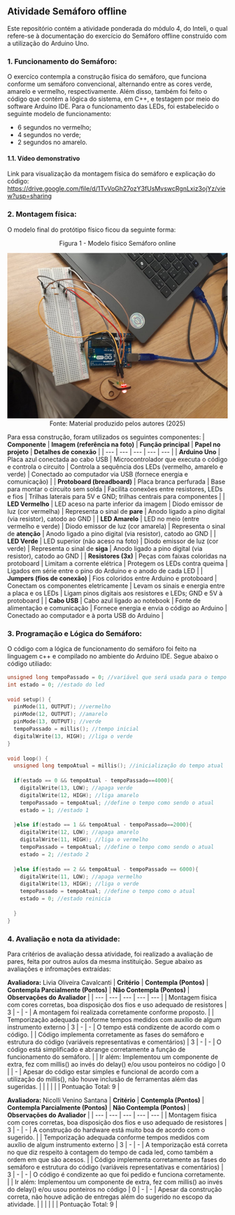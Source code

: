 ## Atividade Semáforo offline
Este repositório contém a atividade ponderada do módulo 4, do Inteli, o qual refere-se à documentação do exercício do Semáforo offline construído com a utilização do Arduino Uno. <br>
### 1. Funcionamento do Semáforo:
O exercíco contempla a construção física do semáforo, que funciona conforme um semáforo convencional, alternando entre as cores verde, amarelo e vermelho, respectivamente. Além disso, também foi feito o código que contém a lógica do sistema, em C++, e testagem por meio do software Arduino IDE. Para o funcionamento das LEDs, foi estabelecido o seguinte modelo de funcionamento:
- 6 segundos no vermelho; 
- 4 segundos no verde;
- 2 segundos no amarelo.

#### 1.1. Vídeo demonstrativo
Link para visualização da montagem física do semáforo e explicação do código: https://drive.google.com/file/d/1TvVoGh27ozY3fUsMvswcRgnLxiz3ojYz/view?usp=sharing


### 2. Montagem física:
O modelo final do protótipo físico ficou da seguinte forma:
<p align = "center">Figura 1 - Modelo físico Semáforo online </p>
<div align = "center">
<img src = "./assets/img1.jpg"
<sup>Fonte: Material produzido pelos autores (2025)</sup>
</div>


Para essa construção, foram utilizados os seguintes componentes:
| **Componente** | **Imagem (referência na foto)** | **Função principal** | **Papel no projeto** | **Detalhes de conexão** |
| --- | --- | --- | --- | --- |
| **Arduino Uno** | Placa azul conectada ao cabo USB | Microcontrolador que executa o código e controla o circuito | Controla a sequência dos LEDs (vermelho, amarelo e verde) | Conectado ao computador via USB (fornece energia e comunicação) |
| **Protoboard (breadboard)** | Placa branca perfurada | Base para montar o circuito sem solda | Facilita conexões entre resistores, LEDs e fios | Trilhas laterais para 5V e GND; trilhas centrais para componentes |
| **LED Vermelho** | LED aceso na parte inferior da imagem | Diodo emissor de luz (cor vermelha) | Representa o sinal de **pare** | Anodo ligado a pino digital (via resistor), catodo ao GND |
| **LED Amarelo** | LED no meio (entre vermelho e verde) | Diodo emissor de luz (cor amarela) | Representa o sinal de **atenção** | Anodo ligado a pino digital (via resistor), catodo ao GND |
| **LED Verde** | LED superior (não aceso na foto) | Diodo emissor de luz (cor verde) | Representa o sinal de **siga** | Anodo ligado a pino digital (via resistor), catodo ao GND |
| **Resistores (3x)** | Peças com faixas coloridas na protoboard | Limitam a corrente elétrica | Protegem os LEDs contra queima | Ligados em série entre o pino do Arduino e o anodo de cada LED |
| **Jumpers (fios de conexão)** | Fios coloridos entre Arduino e protoboard | Conectam os componentes eletricamente | Levam os sinais e energia entre a placa e os LEDs | Ligam pinos digitais aos resistores e LEDs; GND e 5V à protoboard |
| **Cabo USB** | Cabo azul ligado ao notebook | Fonte de alimentação e comunicação | Fornece energia e envia o código ao Arduino | Conectado ao computador e à porta USB do Arduino |

### 3. Programação e Lógica do Semáforo:
O código com a lógica de funcionamento do semáforo foi feito na linguagem c++ e compilado no ambiente do Arduino IDE. Segue abaixo o código utiliado:

``` c++
unsigned long tempoPassado = 0; //variável que será usada para o tempo inicial
int estado = 0; //estado do led

void setup() {
  pinMode(11, OUTPUT); //vermelho
  pinMode(12, OUTPUT); //amarelo
  pinMode(13, OUTPUT); //verde
  tempoPassado = millis(); //tempo inicial
  digitalWrite(13, HIGH); //liga o verde
}

void loop() {
  unsigned long tempoAtual = millis(); //inicialização do tempo atual

  if(estado == 0 && tempoAtual - tempoPassado==4000){
    digitalWrite(13, LOW); //apaga verde
    digitalWrite(12, HIGH); //liga amarelo
    tempoPassado = tempoAtual; //define o tempo como sendo o atual
    estado = 1; //estado 1

  }else if(estado == 1 && tempoAtual - tempoPassado==2000){
    digitalWrite(12, LOW); //apaga amarelo
    digitalWrite(11, HIGH); //liga o vermelho
    tempoPassado = tempoAtual; //define o tempo como sendo o atual
    estado = 2; //estado 2

  }else if(estado == 2 && tempoAtual - tempoPassado == 6000){
    digitalWrite(11, LOW); //apaga vermelho
    digitalWrite(13, HIGH); //liga o verde
    tempoPassado = tempoAtual; //define o tempo como o atual
    estado = 0; //estado reinicia

  }
}

```

### 4. Avaliação e nota da atividade:
Para critérios de avaliação dessa atividade, foi realizado a avaliação de pares, feita por outros aulos da mesma instituição. Segue abaixo as avaliações e infromações extraídas:

**Avaliadora:** Livia Oliveira Cavalcanti
| **Critério** | **Contempla (Pontos)** | **Contempla Parcialmente (Pontos)** | **Não Contempla (Pontos)** | **Observações do Avaliador** |
| --- | --- | --- | --- | --- |
| Montagem física com cores corretas, boa disposição dos fios e uso adequado de resistores | 3 | - | - | A montagem foi realizada corretamente conforme proposto. |
| Temporização adequada conforme tempos medidos com auxílio de algum instrumento externo | 3 | - | - | O tempo está condizente de acordo com o código. |
| Código implementa corretamente as fases do semáforo e estrutura do código (variáveis representativas e comentários) | 3 | - | - | O código está simplificado e abrange corretamente a função de funcionamento do semáforo. |
| Ir além: Implementou um componente de extra, fez com millis() ao invés do delay() e/ou usou ponteiros no código | 0 |  | - | Apesar do código estar simples e funcional de acordo com a utilização do millis(), não houve inclusão de ferramentas além das sugeridas. |
|  |  |  |  | Pontuação Total: 9 |

**Avaliadora:** Nicolli Venino Santana
| **Critério** | **Contempla (Pontos)** | **Contempla Parcialmente (Pontos)** | **Não Contempla (Pontos)** | **Observações do Avaliador** |
| --- | --- | --- | --- | --- |
| Montagem física com cores corretas, boa disposição dos fios e uso adequado de resistores | 3 | - | - | A construção do hardware está muito boa de acordo com o sugerido. |
| Temporização adequada conforme tempos medidos com auxílio de algum instrumento externo | 3 | - | - | A temporização está correta no que diz respeito à contagem do tempo de cada led, como também a ordem em que são acesos. |
| Código implementa corretamente as fases do semáforo e estrutura do código (variáveis representativas e comentários) | 3 | - | - | O código é condizente ao que foi pedido e funciona corretamente. |
| Ir além: Implementou um componente de extra, fez com millis() ao invés do delay() e/ou usou ponteiros no código | 0 | - | - | Apesar da construção correta, não houve adição de entregas além do sugerido no escopo da atividade. |
|  |  |  |  | Pontuação Total: 9 |

